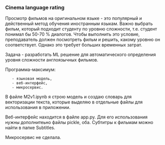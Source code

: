 ### Cinema language rating

Просмотр фильмов на оригинальном языке - это популярный и действенный метод обучения иностранным языкам. Важно выбрать фильм, который подходит студенту по уровню сложности, т.е. студент понимал бы 50-70 % диалогов. Чтобы выполнить это условие, преподаватель должен посмотреть фильм и решить, какому уровню он соответствует. Однако это требует больших временных затрат.

Задача - разработать ML решение для автоматического определения уровня сложности англоязычных фильмов.

Программа-максимум:

       - языковая модель, 
       - веб-интерфейс,
       - микросервис.  

В файле M2v1.ipynb я строю модель и создаю словарь для векторизации текста, которые выделяю в отдельные файлы для использования в приложении.

Веб-интерфейс находится в файле app.py. Для его использования нужны дополнитеьно файлы pickle, оба. Субтитры к фильмам можно найти в папке Subtitles.


Микросервис не сделала.

